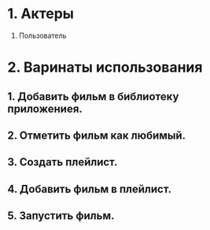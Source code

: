 # 1. Актеры
1. Пользователь

# 2. Варинаты использования
## 1. Добавить фильм в библиотеку приложениея.

## 2. Отметить фильм как любимый.

## 3. Создать плейлист.

## 4. Добавить фильм в плейлист.

## 5. Запустить фильм.
